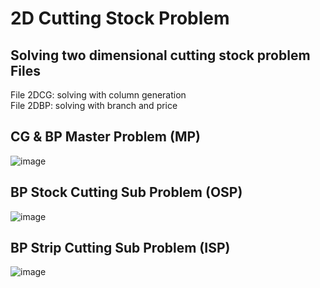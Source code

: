 # 2D Cutting Stock Problem
Solving two dimensional cutting stock problem  
Files
-  
File 2DCG: solving with column generation  
File 2DBP: solving with branch and price  

CG & BP Master Problem (MP)  
-  
![image](https://github.com/Baturuym/2DCSP_Column_Generation/blob/new_model/1.png)

BP Stock Cutting Sub Problem (OSP)   
-  
![image](https://github.com/Baturuym/2DCSP_Column_Generation/blob/new_model/2.png)

BP Strip Cutting Sub Problem (ISP)  
-  
![image](https://github.com/Baturuym/2DCSP_Column_Generation/blob/new_model/3.png)
